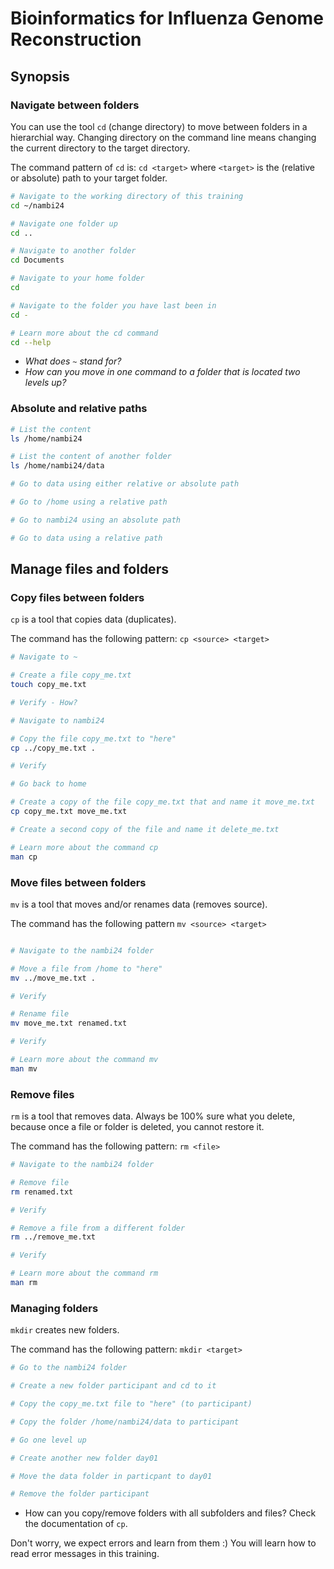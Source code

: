 # Bioinformatics for Influenza Genome Reconstruction

## Synopsis

### Navigate between folders
You can use the tool ```cd``` (change directory) to move between folders in a hierarchial way. Changing directory on the command line means changing the current directory to the target directory.

The command pattern of `cd` is:
 ```cd <target>```
where ```<target>``` is the (relative or absolute) path to your target folder.

```bash
# Navigate to the working directory of this training
cd ~/nambi24

# Navigate one folder up
cd ..

# Navigate to another folder 
cd Documents

# Navigate to your home folder
cd

# Navigate to the folder you have last been in
cd -

# Learn more about the cd command
cd --help
```

* _What does `~` stand for?_
* _How can you move in one command to a folder that is located two levels up?_


### Absolute and relative paths


```bash
# List the content 
ls /home/nambi24

# List the content of another folder
ls /home/nambi24/data

# Go to data using either relative or absolute path

# Go to /home using a relative path

# Go to nambi24 using an absolute path

# Go to data using a relative path

```

## Manage files and folders
### Copy files between folders
```cp``` is a tool that copies data (duplicates). 

The command has the following pattern: 
```cp <source> <target>```

```bash
# Navigate to ~

# Create a file copy_me.txt
touch copy_me.txt

# Verify - How?

# Navigate to nambi24

# Copy the file copy_me.txt to "here"
cp ../copy_me.txt .

# Verify

# Go back to home

# Create a copy of the file copy_me.txt that and name it move_me.txt
cp copy_me.txt move_me.txt

# Create a second copy of the file and name it delete_me.txt

# Learn more about the command cp
man cp
```

### Move files between folders
```mv``` is a tool that moves and/or renames data (removes source). 

The command has the following pattern
```mv <source> <target>```

```bash

# Navigate to the nambi24 folder

# Move a file from /home to "here"
mv ../move_me.txt .

# Verify

# Rename file
mv move_me.txt renamed.txt

# Verify

# Learn more about the command mv
man mv
```

### Remove files
```rm``` is a tool that removes data. Always be 100% sure what you delete, because once a file or folder is deleted, you cannot restore it.

The command has the following pattern:
```rm <file>```

```bash
# Navigate to the nambi24 folder

# Remove file
rm renamed.txt

# Verify

# Remove a file from a different folder
rm ../remove_me.txt

# Verify

# Learn more about the command rm
man rm
```

### Managing folders
```mkdir``` creates new folders. 

The command has the following pattern:
``` mkdir <target> ```

```bash 
# Go to the nambi24 folder

# Create a new folder participant and cd to it

# Copy the copy_me.txt file to "here" (to participant)

# Copy the folder /home/nambi24/data to participant

# Go one level up

# Create another new folder day01

# Move the data folder in particpant to day01

# Remove the folder participant

```
* How can you copy/remove folders with all subfolders and files? Check the documentation of `cp`.

Don't worry, we expect errors and learn from them :) You will learn how to read error messages in this training.  